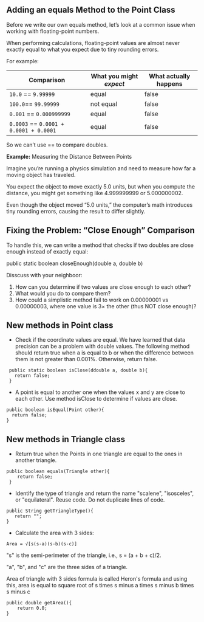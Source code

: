 ## Adding an equals Method to the Point Class

Before we write our own equals method, let’s look at a common issue when working with floating-point numbers.

When performing calculations, floating-point values are almost never exactly equal to what you expect due to tiny rounding errors.

For example:


| Comparison               | What you might *expect* | What actually happens |
| ------------------------ | ----------------------- | --------------------- |
| `10.0` == `9.99999`      | equal                   | false                 |
| `100.0`== `99.99999`    | not equal               | false                  |
| `0.001` == `0.000999999` | equal                   | false                 |
| `0.0003` == `0.0001 + 0.0001 + 0.0001` | equal    | false                  |

So we can’t use == to compare doubles.

**Example:** Measuring the Distance Between Points

Imagine you’re running a physics simulation and need to measure how far a moving object has traveled.

You expect the object to move exactly 5.0 units, but when you compute the distance, you might get something like 4.999999999 or 5.000000002.

Even though the object moved “5.0 units,” the computer’s math introduces tiny rounding errors, causing the result to differ slightly.

## Fixing the Problem: “Close Enough” Comparison

To handle this, we can write a method that checks if two doubles are close enough instead of exactly equal:

public static boolean closeEnough(double a, double b)

Disscuss with your neighboor:

1. How can you determine if two values are close enough to each other?
2. What would you do to compare them?
3. How could a simplistic method fail to work on 0.00000001 vs 0.00000003, where one value is 3× the other (thus NOT close enough)?

## New methods in Point class

- Check if the coordinate values are equal. We have learned that data precision can be a problem with double values. The following method should return true when a is equal to b or when the difference between them is not greater than 0.001%. Otherwise, return false. 

```
 public static boolean isClose(ddouble a, double b){
   return false;
 }
```

- A point is equal to another one when the values x and y are close to each other. Use method isClose to determine if values are close.

 ```
public boolean isEqual(Point other){
   return false;
 }
```
   

## New methods in Triangle class

 - Return true when the Points in one triangle are equal to the ones in another triangle.
   
```
public boolean equals(Triangle other){
    return false;
 }
```


 - Identify the type of triangle and return the name "scalene", "isosceles", or "equilateral". Reuse code. Do not duplicate lines of code.
   
 ```
public String getTriangleType(){
    return "";
 }
```
   

- Calculate the area with 3 sides:
  
 ``` 
 Area = √[s(s-a)(s-b)(s-c)]
```

  "s" is the semi-perimeter of the triangle, i.e., s = (a + b + c)/2.

  "a", "b", and "c" are the three sides of a triangle.

  Area of triangle with 3 sides formula is called Heron's formula and using this, area is equal to square root of s times s minus a times s minus b times s minus c

```
public double getArea(){
    return 0.0;
}
```
